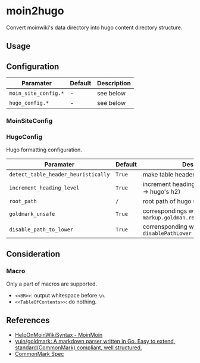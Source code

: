 # moin2hugo

Convert moinwiki's data directory into hugo content directory structure.

## Usage

## Configuration

Paramater | Default | Description
-- | -- | --
`moin_site_config.*` | - | see below
`hugo_config.*` | - | see below

### MoinSiteConfig

### HugoConfig

Hugo formatting configuration.

Paramater | Default | Description
-- | -- | --
`detect_table_header_heuristically` | `True` | make table header by heuristics
`increment_heading_level` | `True` | increment heading level (e.g. moin's h1 -> hugo's h2)
`root_path` | `/` | root path of hugo site in url
`goldmark_unsafe` | `True` | correspondings with hugo's config: `markup.goldman.render.goldmark_unsafe`
`disable_path_to_lower` | `True` | corrensponding with hugo's config: `disablePathLower`

## Consideration

### Macro

Only a part of macros are supported.

* `<<BR>>`: output whitespace before `\n`.
* `<<TableOfContents>>`: do nothing.

## References

- [HelpOnMoinWikiSyntax - MoinMoin](http://moinmo.in/HelpOnMoinWikiSyntax)
- [yuin/goldmark: A markdown parser written in Go. Easy to extend, standard(CommonMark) compliant, well structured.](https://github.com/yuin/goldmark)
- [CommonMark Spec](https://spec.commonmark.org/)
